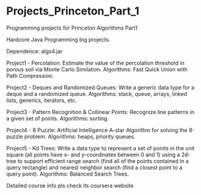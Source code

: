 # Projects_Princeton_Part_1
Programming projects for Princeton Algorithms Part1

Hardcore Java Programming big projects.

Dependence: algs4.jar

Project1 - Percolation: Estimate the value of the percolation threshold in porous soil via Monte Carlo Similation. Algorithms: Fast Quick Union with Path Compression.

Project2 - Deques and Randomized Queues: Write a generic data type for a deque and a randomized queue. Algorithms: stack, queue, arrays, linked lists, generics, iterators, etc.

Project3 - Pattern Recognition & Collinear Points: Recognize line patterns in a given set of points. Algorithms: sorting.

Project4 - 8 Puzzle: Artificial Intelligence A-star Algorithm for solving the 8-puzzle problem. Algorithms: heaps, priority queues.

Project5 - Kd Trees: Write a data type to represent a set of points in the unit square (all points have x- and y-coordinates between 0 and 1) using a 2d-tree to support efficient range search (find all of the points contained in a query rectangle) and nearest neighbor search (find a closest point to a query point). Algorithms: Balanced Search Trees.

Detailed course info pls check its coursera website
